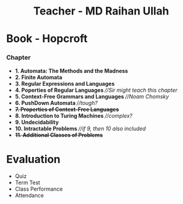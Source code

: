 <h1 align="center"> Teacher - MD Raihan Ullah</h1>

# Book - Hopcroft
### Chapter
- **1. Automata: The Methods and the Madness**
- **2. Finite Automata**
- **3. Regular Expressions and Languages**
- **4. Poperties of Regular Languages <i>**//Sir might teach this chapter</i>
- **5. Context-Free Grammars and Languages <i>**//Noam Chomsky</i>
- **6. PushDown Automata <i>**//tough?</i>
- **<s>7. Properties of Context-Free Languages</s>**
- **8. Introduction to Turing Machines <i>**//complex?</i>
- **9. Undecidability**
- **10. Intractable Problems <i>**//if 9, then 10 also included</i>
- **<s>11. Additional Classes of Problems</s>**

# Evaluation
- Quiz
- Term Test
- Class Performance
- Attendance
